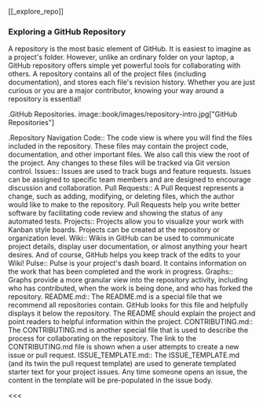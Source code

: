 [[_explore_repo]]
### Exploring a GitHub Repository

A repository is the most basic element of GitHub. It is easiest to imagine as a project's folder. However, unlike an ordinary folder on your laptop, a GitHub repository offers simple yet powerful tools for collaborating with others. A repository contains all of the project files (including documentation), and stores each file's revision history. Whether you are just curious or you are a major contributor, knowing your way around a repository is essential!

.GitHub Repositories.
image::book/images/repository-intro.jpg["GitHub Repositories"]

.Repository Navigation
Code:: The code view is where you will find the files included in the repository. These files may contain the project code, documentation, and other important files. We also call this view the root of the project. Any changes to these files will be tracked via Git version control.
Issues:: Issues are used to track bugs and feature requests. Issues can be assigned to specific team members and are designed to encourage discussion and collaboration.
Pull Requests:: A Pull Request represents a change, such as adding, modifying, or deleting files, which the author would like to make to the repository. Pull Requests help you write better software by facilitating code review and showing the status of any automated tests.
Projects:: Projects allow you to visualize your work with Kanban style boards. Projects can be created at the repository or organization level.
Wiki:: Wikis in GitHub can be used to communicate project details, display user documentation, or almost anything your heart desires. And of course, GitHub helps you keep track of the edits to your Wiki!
Pulse:: Pulse is your project's dash board. It contains information on the work that has been completed and the work in progress.
Graphs:: Graphs provide a more granular view into the repository activity, including who has contributed, when the work is being done, and who has forked the repository.
README.md:: The README.md is a special file that we recommend all repositories contain. GitHub looks for this file and helpfully displays it below the repository. The README should explain the project and point readers to helpful information within the project.
CONTRIBUTING.md:: The CONTRIBUTING.md is another special file that is used to describe the process for collaborating on the repository. The link to the CONTRIBUTING.md file is shown when a user attempts to create a new issue or pull request.
ISSUE_TEMPLATE.md:: The ISSUE_TEMPLATE.md (and its twin the pull request template) are used to generate templated starter text for your project issues. Any time someone opens an issue, the content in the template will be pre-populated in the issue body.

<<<

